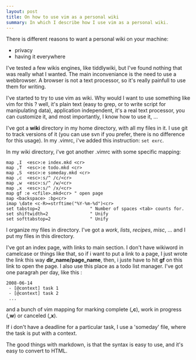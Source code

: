 ```yaml
---
layout: post
title: On how to use vim as a personal wiki
summary: In which I describe how I use vim as a personal wiki.
---
```


There is different reasons to want a personal wiki on your machine:

* privacy
* having it everywhere

I've tested a few wikis engines, like tiddlywiki, but I've found nothing that was really what I wanted. The main inconveniance is the need to use a webbrowser. A browser is not a text processor, so it's really painfull to use them for writing.

I've started to try to use vim as wiki. Why would I want to use something like vim for this ? well, it's plain text (easy to grep, or to write script for manipulating data), application independent, it's a real text processor, you can customize it, and most importantly, I know how to use it, ...

I've got a **wiki** directory in my home directory, with all my files in it.  I use git to track versions of it (you can use svn if you prefer, there is no difference for this usage). In my .vimrc, i've added this instruction: `set exrc`.

In my wiki directory, i've got another .vimrc with some specific mapping:

    map ,I  <esc>:e index.mkd <cr>
    map ,T  <esc>:e todo.mkd <cr>
    map ,S  <esc>:e someday.mkd <cr>
    map ,c  <esc>:s/^ /c/<cr>
    map ,w  <esc>:s/^ /w/<cr>
    map ,x  <esc>:s/^ /x/<cr>
    map gf :e <cfile>.mkd<cr> " open page
    map <backspace> :bp<cr>
    imap \date <c-R>=strftime("%Y-%m-%d")<cr>
    set tabstop=2                   " Number of spaces <tab> counts for.
    set shiftwidth=2                " Unify
    set softtabstop=2               " Unify

I organize my files in directory. I've got a *work*, *lists*, *recipes*, *misc*, ... and I put my files in this directory.

I've got an index page, with links to main section. I don't have wikiword in camelcase or things like that, so if i want to put a link to a page, I just wrote the link this way **dir_name/page_name**, then, i juste have to hit **gf** on this link to open the page.  I also use this place as a todo list manager. I've got one paragrah per day, like this : 

```
2008-06-14
 - [@context] task 1
 - [@context] task 2
 ...
```

and a bunch of vim mapping for marking complete (**,c**), work in progress (**,w**) or canceled (**,x**).

If i don't have a deadline for a particular task, I use a 'someday' file, where the task is put with a context.

The good things with markdown, is that the syntax is easy to use, and it's easy to convert to HTML.
